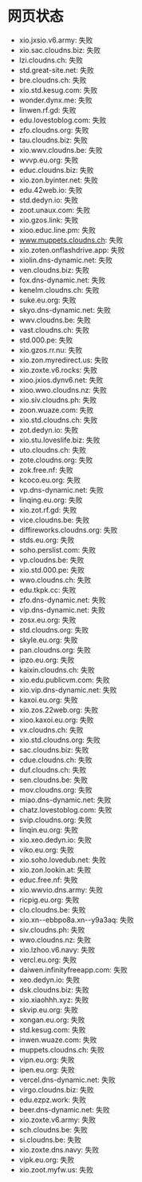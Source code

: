 # 网页状态
- xio.jxsio.v6.army: 失败
- xio.sac.cloudns.biz: 失败
- lzi.cloudns.ch: 失败
- std.great-site.net: 失败
- bre.cloudns.ch: 失败
- xio.std.kesug.com: 失败
- wonder.dynx.me: 失败
- linwen.rf.gd: 失败
- edu.lovestoblog.com: 失败
- zfo.cloudns.org: 失败
- tau.cloudns.biz: 失败
- xio.wwv.cloudns.be: 失败
- wvvp.eu.org: 失败
- educ.cloudns.biz: 失败
- xio.zon.byinter.net: 失败
- edu.42web.io: 失败
- std.dedyn.io: 失败
- zoot.unaux.com: 失败
- xio.gzos.link: 失败
- xioo.educ.line.pm: 失败
- www.muppets.cloudns.ch: 失败
- xio.zoten.onflashdrive.app: 失败
- xiolin.dns-dynamic.net: 失败
- ven.cloudns.biz: 失败
- fox.dns-dynamic.net: 失败
- kenelm.cloudns.ch: 失败
- suke.eu.org: 失败
- skyo.dns-dynamic.net: 失败
- wwv.cloudns.be: 失败
- vast.cloudns.ch: 失败
- std.000.pe: 失败
- xio.gzos.rr.nu: 失败
- xio.zon.myredirect.us: 失败
- xio.zoxte.v6.rocks: 失败
- xioo.jxios.dynv6.net: 失败
- xioo.wwo.cloudns.nz: 失败
- xio.siv.cloudns.ph: 失败
- zoon.wuaze.com: 失败
- xio.std.cloudns.ch: 失败
- zot.dedyn.io: 失败
- xio.stu.loveslife.biz: 失败
- uto.cloudns.ch: 失败
- zote.cloudns.org: 失败
- zok.free.nf: 失败
- kcoco.eu.org: 失败
- vp.dns-dynamic.net: 失败
- linqing.eu.org: 失败
- xio.zot.rf.gd: 失败
- vice.cloudns.be: 失败
- diffireworks.cloudns.org: 失败
- stds.eu.org: 失败
- soho.perslist.com: 失败
- vp.cloudns.be: 失败
- xio.std.000.pe: 失败
- wwo.cloudns.ch: 失败
- edu.tkpk.cc: 失败
- zfo.dns-dynamic.net: 失败
- vip.dns-dynamic.net: 失败
- zosx.eu.org: 失败
- std.cloudns.org: 失败
- skyle.eu.org: 失败
- pan.cloudns.org: 失败
- ipzo.eu.org: 失败
- kaixin.cloudns.ch: 失败
- xio.edu.publicvm.com: 失败
- xio.vip.dns-dynamic.net: 失败
- kaxoi.eu.org: 失败
- xio.zos.22web.org: 失败
- xioo.kaxoi.eu.org: 失败
- vx.cloudns.ch: 失败
- xio.std.cloudns.org: 失败
- sac.cloudns.biz: 失败
- cdue.cloudns.ch: 失败
- duf.cloudns.ch: 失败
- sen.cloudns.be: 失败
- mov.cloudns.org: 失败
- miao.dns-dynamic.net: 失败
- chatz.lovestoblog.com: 失败
- svip.cloudns.org: 失败
- linqin.eu.org: 失败
- xio.xeo.dedyn.io: 失败
- viko.eu.org: 失败
- xio.soho.lovedub.net: 失败
- xio.zon.lookin.at: 失败
- educ.free.nf: 失败
- xio.wwvio.dns.army: 失败
- ricpig.eu.org: 失败
- clo.cloudns.be: 失败
- xio.xn--ebbpo8a.xn--y9a3aq: 失败
- siv.cloudns.ph: 失败
- wwo.cloudns.nz: 失败
- xio.lzhoo.v6.navy: 失败
- vercl.eu.org: 失败
- daiwen.infinityfreeapp.com: 失败
- xeo.dedyn.io: 失败
- dsk.cloudns.biz: 失败
- xio.xiaohhh.xyz: 失败
- skvip.eu.org: 失败
- xongan.eu.org: 失败
- std.kesug.com: 失败
- inwen.wuaze.com: 失败
- muppets.cloudns.ch: 失败
- vipn.eu.org: 失败
- ipen.eu.org: 失败
- vercel.dns-dynamic.net: 失败
- virgo.cloudns.biz: 失败
- edu.ezpz.work: 失败
- beer.dns-dynamic.net: 失败
- xio.zoxte.v6.army: 失败
- sch.cloudns.be: 失败
- si.cloudns.be: 失败
- xio.zoxte.dns.navy: 失败
- vipk.eu.org: 失败
- xio.zoot.myfw.us: 失败
